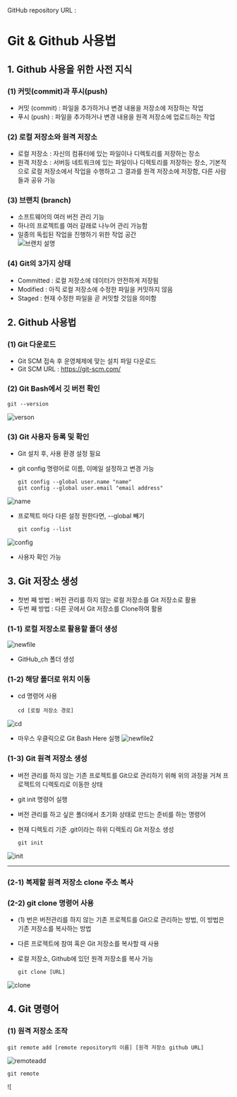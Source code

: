 GitHub repository URL : 

# Git & Github 사용법

## 1. Github 사용을 위한 사전 지식  
### (1) 커밋(commit)과 푸시(push)
- 커밋 (commit) : 파일을 추가하거나 변경 내용을 저장소에 저장하는 작업
- 푸시 (push) : 파일을 추가하거나 변경 내용을 원격 저장소에 업로드하는 작업  

### (2) 로컬 저장소와 원격 저장소
- 로컬 저장소 : 자신의 컴퓨터에 있는 파일이나 디렉토리를 저장하는 장소
- 원격 저장소 : 서버등 네트워크에 있는 파일이나 디렉토리를 저장하는 장소, 기본적으로 로컬 저장소에서 작업을 수행하고 그 결과를 원격 저장소에 저장함, 다른 사람들과 공유 가능

### (3) 브랜치 (branch)
- 소프트웨어의 여러 버전 관리 기능
- 하나의 프로젝트를 여러 갈래로 나누어 관리 가능함
- 일종의 독립된 작업을 진행하기 위한 작업 공간  
![브랜치 설명](branches.png)

### (4) Git의 3가지 상태
- Committed : 로컬 저장소에 데이터가 안전하게 저장됨
- Modified : 아직 로컬 저장소에 수정한 파일을 커밋하지 않음
- Staged : 현재 수정한 파일을 곧 커밋할 것임을 의미함


## 2. Github 사용법  
### (1) Git 다운로드  
- Git SCM 접속 후 운영체제에 맞는 설치 파일 다운로드
- Git SCM URL : https://git-scm.com/  

### (2) Git Bash에서 깃 버전 확인
    git --version
![verson](verson.png)

### (3) Git 사용자 등록 및 확인
- Git 설치 후, 사용 환경 설정 필요
- git config 명령어로 이름, 이메일 설정하고 변경 가능  

      git config --global user.name "name"
      git config --global user.email "email address"
![name](name.png)
- 프로젝트 마다 다른 설정 원한다면, --global 빼기  

      git config --list
![config](config.png)
- 사용자 확인 가능

## 3. Git 저장소 생성
- 첫번 째 방법 : 버전 관리를 하지 않는 로컬 저장소를 Git 저장소로 활용
- 두번 째 방법 : 다른 곳에서 Git 저장소를 Clone하여 활용  

### (1-1) 로컬 저장소로 활용할 폴더 생성
![newfile](newfile.png)
- GitHub_ch 폴더 생성

### (1-2) 해당 폴더로 위치 이동
- cd 명령어 사용  

      cd [로컬 저장소 경로]
![cd](cd.png)

- 마우스 우클릭으로 Git Bash Here 실행
![newfile2](newfile2.png)

### (1-3) Git 원격 저장소 생성
- 버전 관리를 하지 않는 기존 프로젝트를 Git으로 관리하기 위해 위의 과정을 거쳐 프로젝트의 디렉토리로 이동한 상태
- git init 명령어 실행
- 버전 관리를 하고 싶은 폴더에서 초기화 상태로 만드는 준비를 하는 명령어
- 현재 디렉토리 기준 .git이라는 하위 디렉토리 Git 저장소 생성  

      git init
![init](init.png)

------------
### (2-1) 복제할 원격 저장소 clone 주소 복사
### (2-2) git clone 명령어 사용
- (1) 번은 버전관리를 하지 않는 기존 프로젝트를 Git으로 관리하는 방법, 이 방법은 기존 저장소를 복사하는 방법
- 다른 프로젝트에 참여 혹은 Git 저장소를 복사할 때 사용
- 로컬 저장소, Github에 있던 원격 저장소를 복사 가능  

      git clone [URL]
![clone](clone.png)

## 4. Git 명령어
### (1) 원격 저장소 조작
    git remote add [remote repository의 이름] [원격 저장소 github URL]
![remoteadd](remoteadd.png)

    git remote
![
